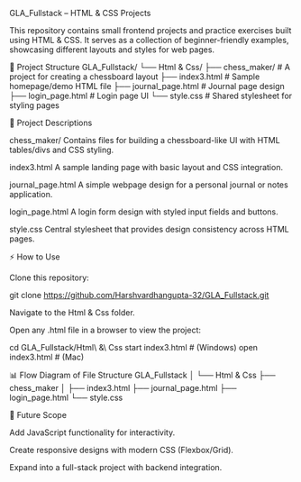GLA_Fullstack – HTML & CSS Projects

This repository contains small frontend projects and practice exercises built using HTML & CSS. It serves as a collection of beginner-friendly examples, showcasing different layouts and styles for web pages.

📂 Project Structure
GLA_Fullstack/
└── Html & Css/
    ├── chess_maker/         # A project for creating a chessboard layout
    ├── index3.html          # Sample homepage/demo HTML file
    ├── journal_page.html    # Journal page design
    ├── login_page.html      # Login page UI
    └── style.css            # Shared stylesheet for styling pages

📝 Project Descriptions

chess_maker/
Contains files for building a chessboard-like UI with HTML tables/divs and CSS styling.

index3.html
A sample landing page with basic layout and CSS integration.

journal_page.html
A simple webpage design for a personal journal or notes application.

login_page.html
A login form design with styled input fields and buttons.

style.css
Central stylesheet that provides design consistency across HTML pages.

⚡ How to Use

Clone this repository:

git clone https://github.com/Harshvardhangupta-32/GLA_Fullstack.git


Navigate to the Html & Css folder.

Open any .html file in a browser to view the project:

cd GLA_Fullstack/Html\ \&\ Css
start index3.html   # (Windows)
open index3.html    # (Mac)

📊 Flow Diagram of File Structure
GLA_Fullstack
   │
   └── Html & Css
        ├── chess_maker
        │
        ├── index3.html
        ├── journal_page.html
        ├── login_page.html
        └── style.css

🚀 Future Scope

Add JavaScript functionality for interactivity.

Create responsive designs with modern CSS (Flexbox/Grid).

Expand into a full-stack project with backend integration.
